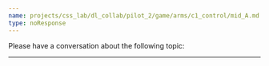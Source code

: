 ```yaml
---
name: projects/css_lab/dl_collab/pilot_2/game/arms/c1_control/mid_A.md
type: noResponse
---
```


Please have a conversation about the following topic:

---
